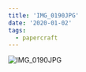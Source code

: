 ```yaml
---
title: 'IMG_0190JPG'
date: '2020-01-02'
tags:
  - papercraft
---
```


![IMG_0190JPG](/images/matisse_website_images/IMG_0190JPG.jpg)
